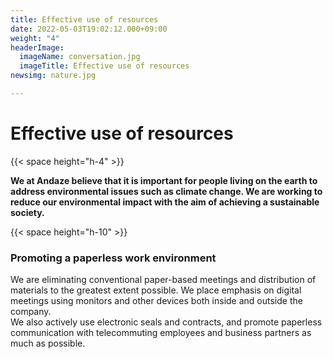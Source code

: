 ```yaml
---
title: Effective use of resources
date: 2022-05-03T19:02:12.000+09:00
weight: "4"
headerImage:
  imageName: conversation.jpg
  imageTitle: Effective use of resources
newsimg: nature.jpg

---
```

# Effective use of resources

{{< space height="h-4" >}}

**We at Andaze believe that it is important for people living on the earth to address environmental issues such as climate change. We are working to reduce our environmental impact with the aim of achieving a sustainable society.**

{{< space height="h-10" >}}

### Promoting a paperless work environment

We are eliminating conventional paper-based meetings and distribution of materials to the greatest extent possible. We place emphasis on digital meetings using monitors and other devices both inside and outside the company.  
We also actively use electronic seals and contracts, and promote paperless communication with telecommuting employees and business partners as much as possible.